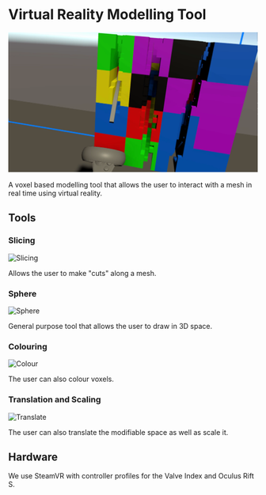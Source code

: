 # Virtual Reality Modelling Tool
![Banner](img/banner.png?raw=true)

A voxel based modelling tool that allows the user to interact with a mesh in real time using virtual reality.


## Tools

### Slicing
![Slicing](img/Slicing.gif?raw=true)

Allows the user to make "cuts" along a mesh.

### Sphere
![Sphere](img/Sphere.gif?raw=true)

General purpose tool that allows the user to draw in 3D space.

### Colouring

![Colour](img/Colouring.gif?raw=true)

The user can also colour voxels.

### Translation and Scaling
![Translate](img/TranslationTools.gif?raw=true)

The user can also translate the modifiable space as well as scale it.


## Hardware

We use SteamVR with controller profiles for the Valve Index and Oculus Rift S.